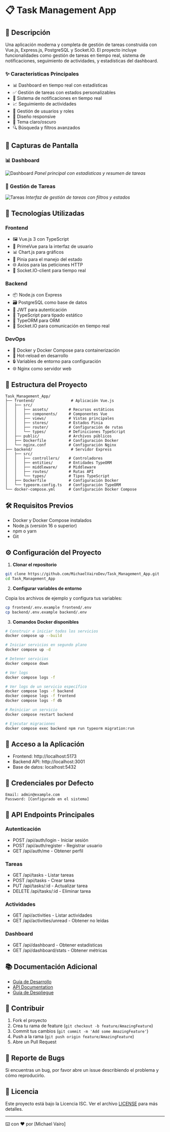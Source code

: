 # 📋 Task Management App

## 📝 Descripción

Una aplicación moderna y completa de gestión de tareas construida con Vue.js, Express.js, PostgreSQL y Socket.IO. El proyecto incluye funcionalidades como gestión de tareas en tiempo real, sistema de notificaciones, seguimiento de actividades, y estadísticas del dashboard.

### ✨ Características Principales

- 📊 Dashboard en tiempo real con estadísticas
- ✅ Gestión de tareas con estados personalizables
- 🔔 Sistema de notificaciones en tiempo real
- 📈 Seguimiento de actividades
- 👥 Gestión de usuarios y roles
- 📱 Diseño responsive
- 🌙 Tema claro/oscuro
- 🔍 Búsqueda y filtros avanzados

## 📸 Capturas de Pantalla

### 📊 Dashboard

![Dashboard](/screenshots/dashboard.png)
_Panel principal con estadísticas y resumen de tareas_

### 📝 Gestión de Tareas

![Tareas](/screenshots/tasks.png)
_Interfaz de gestión de tareas con filtros y estados_

## 🚀 Tecnologías Utilizadas

### Frontend

- 🖼️ Vue.js 3 con TypeScript
- 🎨 PrimeVue para la interfaz de usuario
- 📊 Chart.js para gráficos
- 🔄 Pinia para el manejo del estado
- 🌐 Axios para las peticiones HTTP
- 🔌 Socket.IO-client para tiempo real

### Backend

- 📦 Node.js con Express
- 🗃️ PostgreSQL como base de datos
- 🔐 JWT para autenticación
- 📝 TypeScript para tipado estático
- 🔄 TypeORM para ORM
- 🔌 Socket.IO para comunicación en tiempo real

### DevOps

- 🐳 Docker y Docker Compose para containerización
- 🔄 Hot-reload en desarrollo
- 🔒 Variables de entorno para configuración
- 🌐 Nginx como servidor web

## 📁 Estructura del Proyecto

```
Task_Management_App/
├── frontend/                # Aplicación Vue.js
│   ├── src/
│   │   ├── assets/         # Recursos estáticos
│   │   ├── components/     # Componentes Vue
│   │   ├── views/          # Vistas principales
│   │   ├── stores/         # Estados Pinia
│   │   ├── router/         # Configuración de rutas
│   │   └── types/          # Definiciones TypeScript
│   ├── public/             # Archivos públicos
│   ├── Dockerfile          # Configuración Docker
│   └── nginx.conf          # Configuración Nginx
├── backend/                 # Servidor Express
│   ├── src/
│   │   ├── controllers/    # Controladores
│   │   ├── entities/       # Entidades TypeORM
│   │   ├── middleware/     # Middleware
│   │   ├── routes/         # Rutas API
│   │   └── types/          # Tipos TypeScript
│   ├── Dockerfile          # Configuración Docker
│   └── typeorm.config.ts   # Configuración TypeORM
└── docker-compose.yml      # Configuración Docker Compose
```

## 🛠️ Requisitos Previos

- Docker y Docker Compose instalados
- Node.js (versión 16 o superior)
- npm o yarn
- Git

## ⚙️ Configuración del Proyecto

1. **Clonar el repositorio**

```bash
git clone https://github.com/MichaelVairoDev/Task_Management_App.git
cd Task_Management_App
```

2. **Configurar variables de entorno**

Copia los archivos de ejemplo y configura tus variables:

```bash
cp frontend/.env.example frontend/.env
cp backend/.env.example backend/.env
```

3. **Comandos Docker disponibles**

```bash
# Construir e iniciar todos los servicios
docker compose up --build

# Iniciar servicios en segundo plano
docker compose up -d

# Detener servicios
docker compose down

# Ver logs
docker compose logs -f

# Ver logs de un servicio específico
docker compose logs -f backend
docker compose logs -f frontend
docker compose logs -f db

# Reiniciar un servicio
docker compose restart backend

# Ejecutar migraciones
docker compose exec backend npm run typeorm migration:run
```

## 🚀 Acceso a la Aplicación

- Frontend: http://localhost:5173
- Backend API: http://localhost:3001
- Base de datos: localhost:5432

## 👤 Credenciales por Defecto

```
Email: admin@example.com
Password: [Configurado en el sistema]
```

## 🔌 API Endpoints Principales

### Autenticación

- POST /api/auth/login - Iniciar sesión
- POST /api/auth/register - Registrar usuario
- GET /api/auth/me - Obtener perfil

### Tareas

- GET /api/tasks - Listar tareas
- POST /api/tasks - Crear tarea
- PUT /api/tasks/:id - Actualizar tarea
- DELETE /api/tasks/:id - Eliminar tarea

### Actividades

- GET /api/activities - Listar actividades
- GET /api/activities/unread - Obtener no leídas

### Dashboard

- GET /api/dashboard - Obtener estadísticas
- GET /api/dashboard/stats - Obtener métricas

## 📚 Documentación Adicional

- [Guía de Desarrollo](docs/development.md)
- [API Documentation](docs/api.md)
- [Guía de Despliegue](docs/deployment.md)

## 🤝 Contribuir

1. Fork el proyecto
2. Crea tu rama de feature (`git checkout -b feature/AmazingFeature`)
3. Commit tus cambios (`git commit -m 'Add some AmazingFeature'`)
4. Push a la rama (`git push origin feature/AmazingFeature`)
5. Abre un Pull Request

## 🐛 Reporte de Bugs

Si encuentras un bug, por favor abre un issue describiendo el problema y cómo reproducirlo.

## 📄 Licencia

Este proyecto está bajo la Licencia ISC. Ver el archivo [LICENSE](LICENSE) para más detalles.

---

⌨️ con ❤️ por [Michael Vairo]
